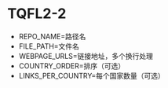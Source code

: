 # TQFL2-2
- REPO_NAME=路径名
- FILE_PATH=文件名
- WEBPAGE_URLS=链接地址，多个换行处理
- COUNTRY_ORDER=排序（可选）
- LINKS_PER_COUNTRY=每个国家数量（可选）
